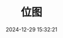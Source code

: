 ---
bookCollapseSection: true
weight: 28
title: 位图
date: 2024-12-29 15:32:21
image: /covers/02-redisdoc.jpg
---